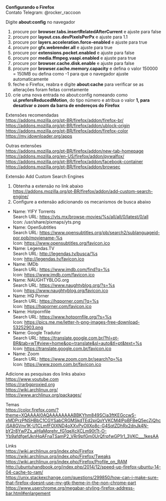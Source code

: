 <b>Configurando o Firefox</b></br>
Contato Telegram: @rocker_raccoon

Digite <b>about:config</b> no navegador
1. procure por <b>browser.tabs.insertRelatedAfterCurrent</b> e ajuste para false
2. procure por <b>layout.css.devPixelsPerPx</b> e ajuste para 1.1
3. procure por <b>layers.acceleration.force-enabled</b> e ajuste para true
4. procure por <b>gfx.webrender.all</b> e ajuste para true
5. procure por <b>extensions.pocket.enabled</b> e ajuste para false
6. procure por <b>media.ffmpeg.vaapi.enabled</b> e ajuste para true
7. procure por <b>browser.cache.disk.enable</b> e ajuste para false
8. procure por <b>browser.cache.memory.capacity</b> e defina o valor 150000 = 150MB ou defina como -1 para que o navegador ajuste automaticamente
9. feche o Firefox, reabra e digite <b>about:cache</b> para verificar se as alterações foram feitas corretamente
10. crie uma nova entrada no about:config nomeando como <b>ui.prefersReducedMotion</b>, do tipo número e atribua o valor <b>1, para desativar o zoom da barra de endereços do Firefox</b></br>

Extensões recomendadas</br>
https://addons.mozilla.org/pt-BR/firefox/addon/firefox-br/</br>
https://addons.mozilla.org/pt-BR/firefox/addon/ublock-origin</br>
https://addons.mozilla.org/pt-BR/firefox/addon/firefox-color</br>
https://my.jdownloader.org/apps</br>

Outras extensões</br>
https://addons.mozilla.org/pt-BR/firefox/addon/new-tab-homepage</br>
https://addons.mozilla.org/en-US/firefox/addon/pywalfox/</br>
https://addons.mozilla.org/pt-BR/firefox/addon/facebook-container</br>
https://addons.mozilla.org/pt-BR/firefox/addon/browsec</br>

Extensão Add Custom Search Engines
1. Obtenha a extensão no link abaixo</br>
https://addons.mozilla.org/pt-BR/firefox/addon/add-custom-search-engine/
2. Configure a extensão adicionando os mecanismos de busca abaixo
- Name: YIFY Torrents</br>
Search URL: https://yts.mx/browse-movies/%s/all/all/0/latest/0/all</br>
Icon: /usr/share/pixmaps/yts.png</br>
- Name: OpenSubtitles</br>
Search URL: https://www.opensubtitles.org/pb/search2/sublanguageid-por,pob/moviename-%s</br>
Icon: https://www.opensubtitles.org/favicon.ico
- Name: Legendas.TV</br>
Search URL: http://legendas.tv/busca/%s</br>
Icon: http://legendas.tv/favicon.ico
- Name: IMDb</br>
Search URL: https://www.imdb.com/find?q=%s</br>
Icon: https://www.imdb.com/favicon.ico
- Name: NAUGHTYBLOG.org</br>
Search URL: https://www.naughtyblog.org/?s=%s</br>
Icon: https://www.naughtyblog.org/favicon.ico
- Name: HQ Porner</br>
Search URL: https://hqporner.com/?q=%s</br>
Icon: https://hqporner.com/favicon.ico
- Name: Hotpornfile</br>
Search URL: https://www.hotpornfile.org/?s=%s</br>
Icon: https://pics.me.me/letter-h-png-images-free-download-53252903.png
- Name: Google Tradutor</br>
Search URL: https://translate.google.com.br/?hl=pt-BR&tab=wT#view=home&op=translate&sl=auto&tl=pt&text=%s</br>
Icon: https://translate.google.com.br/favicon.ico
- Name: Zoom</br>
Search URL: https://www.zoom.com.br/search?q=%s</br>
Icon: https://www.zoom.com.br/favicon.ico

Adicione as pesquisas dos links abaixo</br>
https://www.youtube.com</br>
https://rarbgproxied.org</br>
https://wiki.archlinux.org/</br>
https://www.archlinux.org/packages/</br>

Temas</br>
https://color.firefox.com/?theme=XQAAAAI0AQAAAAAAAABBKYhm849SCia3ftKEGccwS-xMDPrzPNSHBbC1CGYSabCRGMSkdTEd2piQoYVKCM4IPpBFBeQ5ecZjQhcjSA8GVnv1K-U1CLmfFOIXND4oXXvPyOIIXo8c-G4SqtZDhRx2dnJk4N-bY2r8YwPZs_aHlaMqrehr_fG1qeXcXCLm90tTt-O-Yb9afdfgefJknHqAFnaTSamP2_VRr9pfGm0UrQfrpfwGP1r1_3VKC___1kesAA</br>

Links</br>
https://wiki.archlinux.org/index.php/Firefox</br>
https://wiki.archlinux.org/index.php/Firefox/Tweaks</br>
https://wiki.archlinux.org/index.php/Firefox/Profile_on_RAM</br>
http://ubuntuhandbook.org/index.php/2014/12/speed-up-firefox-ubuntu-14-04-cache-to-ram/</br>
https://unix.stackexchange.com/questions/299850/how-can-i-make-sure-that-firefox-doesnt-use-my-gtk-theme-in-the-non-chrome-part</br>
https://www.userchrome.org/megabar-styling-firefox-address-bar.html#enlargement</br></br>


